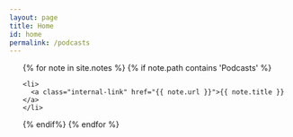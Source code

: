 ```yaml
---
layout: page
title: Home
id: home
permalink: /podcasts
---
```




<ul>
  {% for note in site.notes  %}
  {% if note.path contains 'Podcasts' %}
  
    <li>
      <a class="internal-link" href="{{ note.url }}">{{ note.title }}</a>
    </li>
  {% endif%}
  {% endfor %}  
 
</ul>

<style>
  .wrapper {
    max-width: 46em;
  }
</style>
